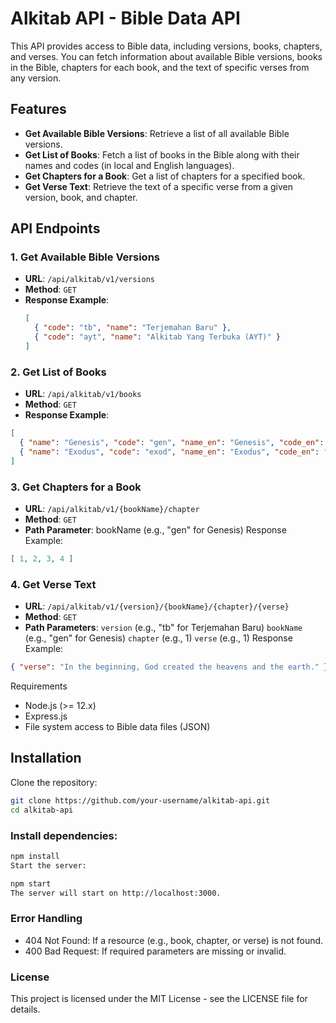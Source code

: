 # Alkitab API - Bible Data API

This API provides access to Bible data, including versions, books, chapters, and verses. You can fetch information about available Bible versions, books in the Bible, chapters for each book, and the text of specific verses from any version.

## Features

- **Get Available Bible Versions**: Retrieve a list of all available Bible versions.
- **Get List of Books**: Fetch a list of books in the Bible along with their names and codes (in local and English languages).
- **Get Chapters for a Book**: Get a list of chapters for a specified book.
- **Get Verse Text**: Retrieve the text of a specific verse from a given version, book, and chapter.

## API Endpoints

### 1. Get Available Bible Versions
- **URL**: `/api/alkitab/v1/versions`
- **Method**: `GET`
- **Response Example**:
  ```json
  [
    { "code": "tb", "name": "Terjemahan Baru" },
    { "code": "ayt", "name": "Alkitab Yang Terbuka (AYT)" }
  ]
  ```
### 2. Get List of Books
- **URL**: `/api/alkitab/v1/books`
- **Method**: `GET`
- **Response Example**:
```json
[
  { "name": "Genesis", "code": "gen", "name_en": "Genesis", "code_en": "gen" },
  { "name": "Exodus", "code": "exod", "name_en": "Exodus", "code_en": "exod" }
]
```
### 3. Get Chapters for a Book
- **URL**: `/api/alkitab/v1/{bookName}/chapter`
- **Method**: `GET`
- **Path Parameter**: bookName (e.g., "gen" for Genesis)
Response Example:
```json
[ 1, 2, 3, 4 ]
```
### 4. Get Verse Text
- **URL**: `/api/alkitab/v1/{version}/{bookName}/{chapter}/{verse}`
- **Method**: `GET`
- **Path Parameters**:
`version` (e.g., "tb" for Terjemahan Baru)
`bookName` (e.g., "gen" for Genesis)
`chapter` (e.g., 1)
`verse` (e.g., 1)
Response Example:
```json
{ "verse": "In the beginning, God created the heavens and the earth." }
```
Requirements
- Node.js (>= 12.x)
- Express.js
- File system access to Bible data files (JSON)

## Installation
Clone the repository:
```bash
git clone https://github.com/your-username/alkitab-api.git
cd alkitab-api
```

### Install dependencies:

```bash
npm install
Start the server:
```
```bash
npm start
The server will start on http://localhost:3000.
```

### Error Handling
- 404 Not Found: If a resource (e.g., book, chapter, or verse) is not found.
- 400 Bad Request: If required parameters are missing or invalid.
### License
This project is licensed under the MIT License - see the LICENSE file for details.
